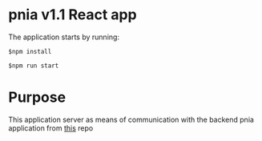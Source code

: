 # pnia v1.1 React app

The application starts by running:
```
$npm install

$npm run start

```
# Purpose
This application server as means of communication with the backend pnia application from [this](https://github.com/SilvaChico/pnia-challenge) repo

